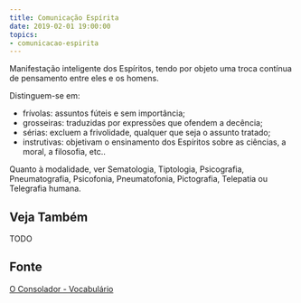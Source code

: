 ```yaml
---
title: Comunicação Espírita
date: 2019-02-01 19:00:00
topics:
- comunicacao-espirita
---
```


Manifestação inteligente dos Espíritos, tendo por objeto uma troca contínua de
pensamento entre eles e os homens.

Distinguem-se em: 
* frívolas: assuntos fúteis e sem importância; 
* grosseiras: traduzidas por expressões que ofendem a decência; 
* sérias: excluem a frivolidade, qualquer que seja o assunto tratado; 
* instrutivas: objetivam o ensinamento dos Espíritos sobre as ciências, a moral, a filosofia,
etc.. 

Quanto à modalidade, ver Sematologia, Tiptologia, Psicografia, Pneumatografia,
Psicofonia, Pneumatofonia, Pictografia, Telepatia ou Telegrafia humana.

## Veja Também
TODO

## Fonte
[O Consolador - Vocabulário](http://www.oconsolador.com.br/linkfixo/vocabulario/principal.html)


